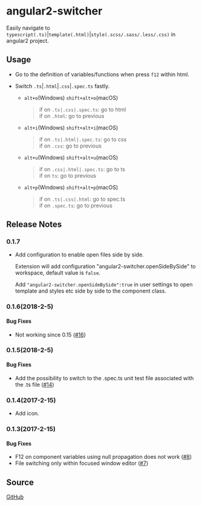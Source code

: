 # angular2-switcher

Easily navigate to `typescript(.ts)`|`template(.html)`|`style(.scss/.sass/.less/.css)` in angular2 project.

## Usage

* Go to the definition of variables/functions when press `f12` within html.

* Switch `.ts`|`.html`|`.css`|`.spec.ts` fastly.

  * `alt+o`(Windows) `shift+alt+o`(macOS)

    > if on `.ts|.css|.spec.ts`: go to html<br>
    > if on `.html`: go to previous

  * `alt+i`(Windows) `shift+alt+i`(macOS)

    > if on `.ts|.html|.spec.ts`: go to css<br>
    > if on `.css`: go to previous

  * `alt+u`(Windows) `shift+alt+u`(macOS)

    > if on `.css|.html|.spec.ts`: go to ts<br>
    > if on `ts`: go to previous

  * `alt+p`(Windows) `shift+alt+p`(macOS)
    > if on `.ts|.css|.html`: go to spec.ts<br>
    > if on `.spec.ts`: go to previous

## Release Notes

### 0.1.7

* Add configuration to enable open files side by side.

  Extension will add configuration "angular2-switcher.openSideBySide" to workspace, default value is `false`.

  Add `"angular2-switcher.openSideBySide":true` in user settings to open template and styles etc side by side to the component class.

### 0.1.6(2018-2-5)

#### Bug Fixes

* Not working since 0.15 ([#16](https://github.com/infinity1207/angular2-switcher/issues/16))

### 0.1.5(2018-2-5)

#### Bug Fixes

* Add the possibility to switch to the .spec.ts unit test file associated with the .ts file ([#14](https://github.com/infinity1207/angular2-switcher/issues/14))

### 0.1.4(2017-2-15)

* Add icon.

### 0.1.3(2017-2-15)

#### Bug Fixes

* F12 on component variables using null propagation does not work ([#8](https://github.com/infinity1207/angular2-switcher/issues/8))
* File switching only within focused window editor ([#7](https://github.com/infinity1207/angular2-switcher/issues/7))

## Source

[GitHub](https://github.com/infinity1207/angular2-switcher)
